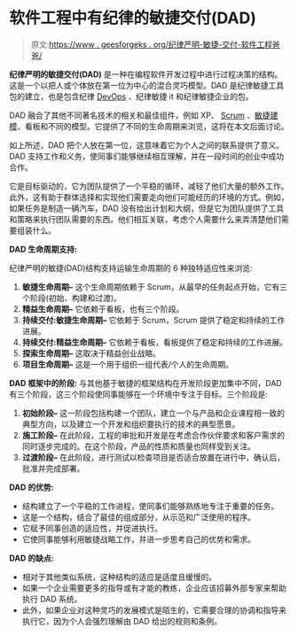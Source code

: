 # 软件工程中有纪律的敏捷交付(DAD)

> 原文:[https://www . geesforgeks . org/纪律严明-敏捷-交付-软件工程爸爸/](https://www.geeksforgeeks.org/disciplined-agile-delivery-dad-in-software-engineering/)

**纪律严明的敏捷交付(DAD)** 是一种在编程软件开发过程中进行过程决策的结构。这是一个以把人或个体放在第一位为中心的混合灵巧模型。DAD 是纪律敏捷工具包的建立，也是包含纪律 [DevOps](https://www.geeksforgeeks.org/lifecycle-of-devops/) 、纪律敏捷 it 和纪律敏捷企业的包。

DAD 融合了其他不同著名技术的相关和最佳组件，例如 XP、 [Scrum](https://www.geeksforgeeks.org/scrum-software-development/) 、[敏捷建模](https://www.geeksforgeeks.org/software-engineering-agile-development-models/)、看板和不同的模型。它提供了不同的生命周期来浏览，这将在本文后面讨论。

如上所述，DAD 把个人放在第一位，这意味着它为个人之间的联系提供了意义。DAD 支持工作和义务，使同事们能够继续相互理解，并在一段时间的创业中成功合作。

它是目标驱动的，它为团队提供了一个平稳的循环，减轻了他们大量的额外工作。此外，这有助于群体选择和实现他们需要走向他们可能经历的环境的方式。例如，如果任务是制造一辆汽车，DAD 没有给出计划和大纲，但是它为团队提供了工具和策略来执行团队需要的东西。他们相互关联，考虑个人需要什么来弄清楚他们需要组装什么。

**DAD 生命周期支持:**

纪律严明的敏捷(DAD)结构支持运输生命周期的 6 种独特适应性来浏览:

1.  **敏捷生命周期–**
    这个生命周期依赖于 Scrum，从最早的任务起点开始，它有三个阶段(初始、构建和过渡)。
2.  **精益生命周期–**
    它依赖于看板，也有三个阶段。
3.  **持续交付:敏捷生命周期–**
    它依赖于 Scrum，Scrum 提供了稳定和持续的工作进展。
4.  **持续交付:精益生命周期–**
    它依赖于看板，看板提供了稳定和持续的工作进展。
5.  **探索生命周期–**
    这取决于精益创业战略。
6.  **项目生命周期–**
    这是一个用于组织一组代表/个人的生命周期。

**DAD 框架中的阶段:**
与其他基于敏捷的框架结构在开发阶段更加集中不同，DAD 有三个阶段，这三个阶段使同事能够在一个环境中专注于目标。三个阶段是:

1.  **初始阶段–**
    这一阶段包括构建一个团队，建立一个与产品和企业课程相一致的典型方向，以及建立一个开发和组织要执行的技术的典型愿景。
2.  **施工阶段–**
    在此阶段，工程的审批和开发是在考虑合作伙伴要求和客户需求的同时逐步完成的。在这个阶段，产品的性质和质量也同样受到关注。
3.  **过渡阶段–**
    在此阶段，进行测试以检查项目是否适合放置在进行中，确认后，批准并完成部署。

**DAD 的优势:**

*   结构建立了一个平稳的工作进程，使同事们能够熟练地专注于重要的任务。
*   这是一个结构，结合了最佳的组成部分，从示范和广泛使用的程序。
*   它赋予同事创造的适应性，并促进执行。
*   它使同事能够利用敏捷战略工作，并进一步思考自己的优势和需求。

**DAD 的缺点:**

*   相对于其他类似系统，这种结构的适应是适度且缓慢的。
*   如果一个企业需要更多的指导或有才能的教练，企业应该招募外部专家来帮助执行 DAD 系统。
*   此外，如果企业对这种灵巧的发展模式是陌生的，它需要合理的协调和指导来执行它，因为个人会强烈理解由 DAD 给出的规则和条例。